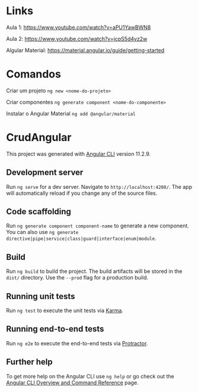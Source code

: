 # Links 
Aula 1:
https://www.youtube.com/watch?v=aPU1YawBWN8

Aula 2:
https://www.youtube.com/watch?v=jcpS5d4yz2w

Algular Material:
https://material.angular.io/guide/getting-started

# Comandos
Criar um projeto `ng new <nome-do-projeto>`

Criar componentes `ng generate component <nome-do-componente>`

Instalar o Angular Material `ng add @angular/material`

# CrudAngular

This project was generated with [Angular CLI](https://github.com/angular/angular-cli) version 11.2.9.

## Development server

Run `ng serve` for a dev server. Navigate to `http://localhost:4200/`. The app will automatically reload if you change any of the source files.

## Code scaffolding

Run `ng generate component component-name` to generate a new component. You can also use `ng generate directive|pipe|service|class|guard|interface|enum|module`.

## Build

Run `ng build` to build the project. The build artifacts will be stored in the `dist/` directory. Use the `--prod` flag for a production build.

## Running unit tests

Run `ng test` to execute the unit tests via [Karma](https://karma-runner.github.io).

## Running end-to-end tests

Run `ng e2e` to execute the end-to-end tests via [Protractor](http://www.protractortest.org/).

## Further help

To get more help on the Angular CLI use `ng help` or go check out the [Angular CLI Overview and Command Reference](https://angular.io/cli) page.
